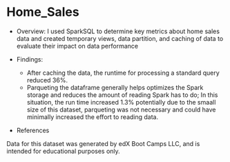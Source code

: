 # Home_Sales

* Overview: I used SparkSQL to determine key metrics about home sales data and created temporary views, data partition, and caching of data to evaluate their impact on data performance

* Findings:
  * After caching the data, the runtime for processing a standard query reduced 36%.
  *  Parqueting the dataframe generally helps optimizes the Spark storage and reduces the amount of reading Spark has to do; In this situation, the run time increased 1.3% potentially due to the smaall size of this dataset, parqueting was not necessary and could have minimally increased the effort to reading data.

* References

Data for this dataset was generated by edX Boot Camps LLC, and is intended for educational purposes only.
